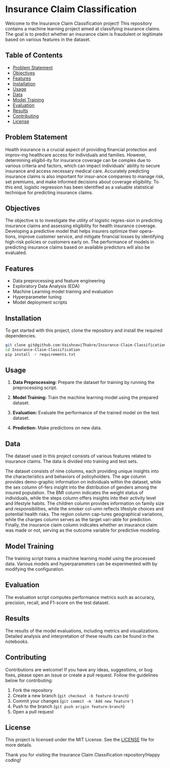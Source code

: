 # Insurance Claim Classification

Welcome to the Insurance Claim Classification project! This repository contains a machine learning project aimed at classifying insurance claims. The goal is to predict whether an insurance claim is fraudulent or legitimate based on various features in the dataset.


## Table of Contents

- [Problem Statement](#ProblemStatement)
- [Objectives](#Objectives)
- [Features](#features)
- [Installation](#installation)
- [Usage](#usage)
- [Data](#data)
- [Model Training](#model-training)
- [Evaluation](#evaluation)
- [Results](#results)
- [Contributing](#contributing)
- [License](#license)


##	Problem Statement

Health insurance is a crucial aspect of providing financial protection and improv-ing healthcare access for individuals and families. However, determining eligibil-ity for insurance coverage can be complex due to various criteria and factors, which can impact individuals' ability to secure insurance and access necessary medical care. Accurately predicting insurance claims is also important for insur-ance companies to manage risk, set premiums, and make informed decisions about coverage eligibility. To this end, logistic regression has been identified as a valuable statistical technique for predicting insurance claims.

##	Objectives

The objective is to investigate the utility of logistic regres-sion in predicting insurance claims and assessing eligibility for health insurance coverage. Developing a predictive model that helps insurers optimize their opera-tions, improve customer service, and mitigate financial losses by identifying high-risk policies or customers early on. The performance of models in predicting insurance claims based on available predictors will also be evaluated.

## Features

- Data preprocessing and feature engineering
- Exploratory Data Analysis (EDA)
- Machine Learning model training and evaluation
- Hyperparameter tuning
- Model deployment scripts

## Installation

To get started with this project, clone the repository and install the required dependencies.

```bash
git clone git@github.com:VaishnaviThakre/Insurance-Claim-Classification.git
cd Insurance-Claim-Classification
pip install -r requirements.txt
```

## Usage

1. **Data Preprocessing:** Prepare the dataset for training by running the preprocessing script.

2. **Model Training:** Train the machine learning model using the prepared dataset.

3. **Evaluation:** Evaluate the performance of the trained model on the test dataset.

4. **Prediction:** Make predictions on new data.


## Data

The dataset used in this project consists of various features related to insurance claims. The data is divided into training and test sets.

The dataset consists of nine columns, each providing unique insights into the characteristics and behaviors of policyholders. The age column provides demo-graphic information on individuals within the dataset, while the sex column of-fers insight into the distribution of genders among the insured population. The BMI column indicates the weight status of individuals, while the steps column offers insights into their activity level and lifestyle habits. The children column provides information on family size and responsibilities, while the smoker col-umn reflects lifestyle choices and potential health risks. The region column cap-tures geographical variations, while the charges column serves as the target vari-able for prediction. Finally, the insurance claim column indicates whether an insurance claim was made or not, serving as the outcome variable for predictive modeling.

## Model Training

The training script trains a machine learning model using the processed data. Various models and hyperparameters can be experimented with by modifying the configuration.

## Evaluation

The evaluation script computes performance metrics such as accuracy, precision, recall, and F1-score on the test dataset.

## Results

The results of the model evaluations, including metrics and visualizations. Detailed analysis and interpretation of these results can be found in the notebooks.

## Contributing

Contributions are welcome! If you have any ideas, suggestions, or bug fixes, please open an issue or create a pull request. Follow the guidelines below for contributing:

1. Fork the repository
2. Create a new branch (`git checkout -b feature-branch`)
3. Commit your changes (`git commit -m 'Add new feature'`)
4. Push to the branch (`git push origin feature-branch`)
5. Open a pull request

## License

This project is licensed under the MIT License. See the [LICENSE](LICENSE) file for more details.



Thank you for visiting the Insurance Claim Classification repository!Happy coding!

